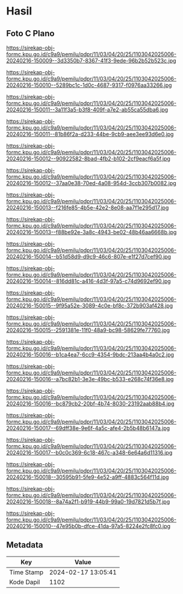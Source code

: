 # Hasil

## Foto C Plano

https://sirekap-obj-formc.kpu.go.id/c9a9/pemilu/pdpr/11/03/04/20/25/1103042025006-20240216-150009--3d3350b7-8367-41f3-9ede-96b2b52b523c.jpg

https://sirekap-obj-formc.kpu.go.id/c9a9/pemilu/pdpr/11/03/04/20/25/1103042025006-20240216-150010--5289bc1c-1d0c-4687-9317-f0976aa33266.jpg

https://sirekap-obj-formc.kpu.go.id/c9a9/pemilu/pdpr/11/03/04/20/25/1103042025006-20240216-150011--3a11f3a5-b3f8-409f-a7e2-ab55ca55dba6.jpg

https://sirekap-obj-formc.kpu.go.id/c9a9/pemilu/pdpr/11/03/04/20/25/1103042025006-20240216-150011--81b86f2a-d233-44be-9cb9-aee3ee93d6e0.jpg

https://sirekap-obj-formc.kpu.go.id/c9a9/pemilu/pdpr/11/03/04/20/25/1103042025006-20240216-150012--90922582-8bad-4fb2-b102-2cf9eacf6a5f.jpg

https://sirekap-obj-formc.kpu.go.id/c9a9/pemilu/pdpr/11/03/04/20/25/1103042025006-20240216-150012--37aa0e38-70ed-4a08-954d-3ccb307b0082.jpg

https://sirekap-obj-formc.kpu.go.id/c9a9/pemilu/pdpr/11/03/04/20/25/1103042025006-20240216-150013--f216fe85-4b5e-42e2-8e08-aa7f1e295d17.jpg

https://sirekap-obj-formc.kpu.go.id/c9a9/pemilu/pdpr/11/03/04/20/25/1103042025006-20240216-150013--f88be92e-3a8c-4943-be02-48b46aa6668b.jpg

https://sirekap-obj-formc.kpu.go.id/c9a9/pemilu/pdpr/11/03/04/20/25/1103042025006-20240216-150014--b51d58d9-d9c9-46c6-807e-e1f27d7cef90.jpg

https://sirekap-obj-formc.kpu.go.id/c9a9/pemilu/pdpr/11/03/04/20/25/1103042025006-20240216-150014--816dd81c-a416-4d3f-97a5-c74d9692ef90.jpg

https://sirekap-obj-formc.kpu.go.id/c9a9/pemilu/pdpr/11/03/04/20/25/1103042025006-20240216-150015--9f95a52e-3089-4c0e-bf8c-372b903af428.jpg

https://sirekap-obj-formc.kpu.go.id/c9a9/pemilu/pdpr/11/03/04/20/25/1103042025006-20240216-150015--2591381e-11f0-48a9-bc98-58629fe77760.jpg

https://sirekap-obj-formc.kpu.go.id/c9a9/pemilu/pdpr/11/03/04/20/25/1103042025006-20240216-150016--b1ca4ea7-6cc9-4354-9bdc-213aa4b4a0c2.jpg

https://sirekap-obj-formc.kpu.go.id/c9a9/pemilu/pdpr/11/03/04/20/25/1103042025006-20240216-150016--a7bc82b1-3e3e-49bc-b533-e268c74f36e8.jpg

https://sirekap-obj-formc.kpu.go.id/c9a9/pemilu/pdpr/11/03/04/20/25/1103042025006-20240216-150016--bc879cb2-20bf-4b74-8030-23192aab88b4.jpg

https://sirekap-obj-formc.kpu.go.id/c9a9/pemilu/pdpr/11/03/04/20/25/1103042025006-20240216-150017--69dff38e-9e6f-4a5c-afe4-2b5b48b6147a.jpg

https://sirekap-obj-formc.kpu.go.id/c9a9/pemilu/pdpr/11/03/04/20/25/1103042025006-20240216-150017--b0c0c369-6c18-467c-a348-6e64a6d11316.jpg

https://sirekap-obj-formc.kpu.go.id/c9a9/pemilu/pdpr/11/03/04/20/25/1103042025006-20240216-150018--30595b91-5fe9-4e52-a9ff-4883c564f11d.jpg

https://sirekap-obj-formc.kpu.go.id/c9a9/pemilu/pdpr/11/03/04/20/25/1103042025006-20240216-150018--8a74a2f1-b919-44b9-99a0-19d7821d5b7f.jpg

https://sirekap-obj-formc.kpu.go.id/c9a9/pemilu/pdpr/11/03/04/20/25/1103042025006-20240216-150010--47e95b0b-dfce-41da-97a5-8224e2fc8fc0.jpg


## Metadata

| Key        | Value               |
| ---------- | ------------------- |
| Time Stamp | 2024-02-17 13:05:41 |
| Kode Dapil | 1102                |



